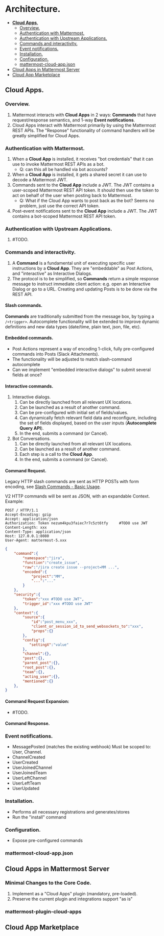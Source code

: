 # Architecture.

* [**Cloud Apps**.](#--cloud-apps--)
   + [Overview.](#overview)
   + [Authentication with Mattermost.](#authentication-with-mattermost)
   + [Authentication with Upstream Applications.](#authentication-with-upstream-applications)
   + [Commands and interactivity.](#commands-and-interactivity)
   + [Event notifications.](#event-notifications)
   + [Installation.](#installation)
   + [Configuration.](#configuration)
   + [mattermost-cloud-app.json](#mattermost-cloud-appjson)
* [Cloud Apps in Mattermost Server](#cloud-apps-in-mattermost-server)
* [Cloud App Marketplace](#cloud-app-marketplace)

## **Cloud Apps**.

### Overview.
1. Mattermost interacts with **Cloud Apps** in 2 ways: **Commands** that have request/response semantics, and 1-way **Event notifications**.
2. Cloud Apps interact with Mattermost primarily by using the Mattermost REST APIs. The "Response" functionality of command handlers will be greatly simplified for Cloud Apps.

### Authentication with Mattermost.

1. When a **Cloud App** is installed, it receives "bot credentials" that it can
   use to invoke Mattermost REST APIs as a bot.
   - Q: can this all be handled via bot accounts?
1. When a **Cloud App** is installed, it gets a shared secret it can use to
   decode a Mattermost JWT.
1. Commands sent to the **Cloud App** include a JWT. The JWT contains a
   user-scoped Mattermost REST API token. It should then use the token to act on
   behalf of the user when posting back to Mattermost.
   - Q: What if the Cloud App wants to post back as the bot? Seems no problem,
     just use the correct API token.
1. Post-event notifications sent to the **Cloud App** include a JWT. The JWT
   contains a bot-scoped Mattermost REST API token.

### Authentication with Upstream Applications.
1. #TODO.

### Commands and interactivity.
1. A **Command** is a fundamental unit of executing specific user instructions
   by a **Cloud App**. They are "embeddable" as Post Actions, and "interactive"
   as Interactive Dialogs.
1. The protocol is to be simplified, so **Commands** return a simple response
   message to instruct immediate client action: e.g. open an Interactive Dialog
   or go to a URL. Creating and updating Posts is to be done via the REST API.

#### Slash commands.
**Commands** are traditionally submitted from the message box, by typing a
`/<trigger>`. Autocomplete functionality will be extended to improve dynamic
definitions and new data types (date/time, plain text, json, file, etc).

#### Embedded commands.
- Post Actions represent a way of encoding 1-click, fully pre-configured
  commands into Posts (Slack Attachments).
- The functionality will be adjusted to match slash-command autocomplete
- Can we implement "embedded interactive dialogs" to submit several fields at
  once?

#### Interactive commands.
1. Interactive dialogs.
   1. Can be directly launched from all relevant UX locations.
   1. Can be launched as a result of another command.
   1. Can be pre-configured with initial set of fields/values.
   2. Can dynamically fetch relevant field data and reconfigure, including the set of fields displayed, based on the user inputs (**Autocomplete Query API**).
   3. In the end, submits a command (or Cancel).
1. Bot Conversations.
   1. Can be directly launched from all relevant UX locations.
   1. Can be launched as a result of another command.
   2. Each step is a call to the **Cloud App**.
   3. In the end, submits a command (or Cancel).

#### Command Request.
Legacy HTTP slash commands are sent as HTTP POSTs with form encoding, see [Slash
Commands - Basic
Usage](https://developers.mattermost.com/integrate/slash-commands/#basic-usage).

V2 HTTP commands will be sent as JSON, with an expandable Context. Example:

```http
POST / HTTP/1.1
Accept-Encoding: gzip
Accept: application/json
Authorization: Token nezum4kpu3faiec7r7c5zt6tfy     #TODO use JWT
Content-Length: xxx
Content-Type: application/json
Host: 127.0.0.1:8080
User-Agent: mattermost-5.xxx
```
```json
{
    "command":{
        "namespace":"jira",
        "function":"create_issue",
        "raw":"/jira create issue --project=MM ...",
        "encoded":{
            "project":"MM",
            "...":"..."
        }
    },
    "security":{
        "token":"xxx #TODO use JWT",
        "trigger_id":"xxx #TODO use JWT"
    },
    "context":{
        "source":{
            "id":"post_menu_xxx",
            "client_or_session_id_to_send_websockets_to":"xxx",
            "props":{}
        },
        "config":{
           "settingX":"value"
        },
        "channel":{},
        "post":{},
        "parent_post":{},
        "root_post":{},
        "team":{},
        "acting_user":{},
        "mentioned":{}
    },
}
```
#### Command Request Expansion: 
- #TODO.

#### Command Response.

### Event notifications.
- MessagePosted (matches the existing webhook)
  Must be scoped to: User, Channel.
- ChannelCreated
- UserCreated
- UserJoinedChannel
- UserJoinedTeam
- UserLeftChannel
- UserLeftTeam
- UserUpdated

### Installation.
- Performs all necessary registrations and generates/stores
- Run the "install" command

### Configuration. 
- Expose pre-configured commands

### mattermost-cloud-app.json

## Cloud Apps in Mattermost Server

### Minimal Changes to the Core Code.
1. Implement as a "Cloud Apps" plugin (mandatory, pre-loaded).
2. Preserve the current plugin and integrations support "as is"

### mattermost-plugin-cloud-apps

## Cloud App Marketplace

